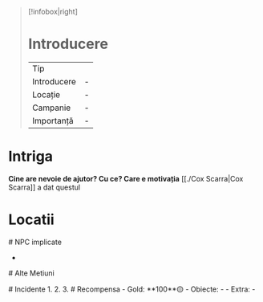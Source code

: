 >[!infobox|right]
> # Introducere 
> | | | 
> |-|-|
> | Tip ||
> | Introducere | \- |
> | Locație | \- |
> | Campanie |\- |
> | Importanță | \- |
# Intriga 
**Cine are nevoie de ajutor? Cu ce? Care e motivația** [[./Cox Scarra|Cox Scarra]] a dat questul

 # Locatii
<div><ul class="dataview list-view-ul"></ul></div>
<div><ul class="dataview list-view-ul"></ul></div>
# NPC implicate
<div><ul class="dataview list-view-ul"><li><span></span></li></ul></div>
<div><ul class="dataview list-view-ul"></ul></div>
# Alte Metiuni
<div><ul class="dataview list-view-ul"></ul></div>
# Incidente
1. 
2. 
3. 
# Recompensa
- Gold:  **100**🟡 
- Obiecte: 
	- 
- Extra:
	- 